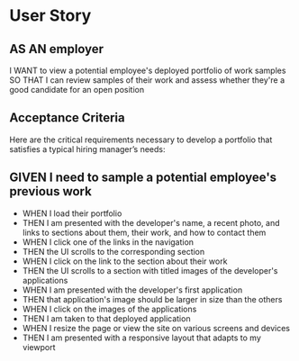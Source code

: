 <h1>User Story</h1>

<h2>AS AN employer</h2>

<p>
I WANT to view a potential employee's deployed portfolio of work samples
SO THAT I can review samples of their work and assess whether they're a good candidate for an open position
</p>

<h2>Acceptance Criteria</h2>

<p>
Here are the critical requirements necessary to develop a portfolio that satisfies a typical hiring manager’s needs:
</p>

<h2>GIVEN I need to sample a potential employee's previous work</h2>
<p>
<ul>
<li>WHEN I load their portfolio</li>
<li>THEN I am presented with the developer's name, a recent photo, and links to sections about them, their work, and how to contact them</li>
<li>WHEN I click one of the links in the navigation</li>
<li>THEN the UI scrolls to the corresponding section</li>
<li>WHEN I click on the link to the section about their work</li>
<li>THEN the UI scrolls to a section with titled images of the developer's applications</li>
<li>WHEN I am presented with the developer's first application</li>
<li>THEN that application's image should be larger in size than the others</li>
<li>WHEN I click on the images of the applications</li>
<li>THEN I am taken to that deployed application</li>
<li>WHEN I resize the page or view the site on various screens and devices</li>
<li>THEN I am presented with a responsive layout that adapts to my viewport</li>
</ul>
</p>